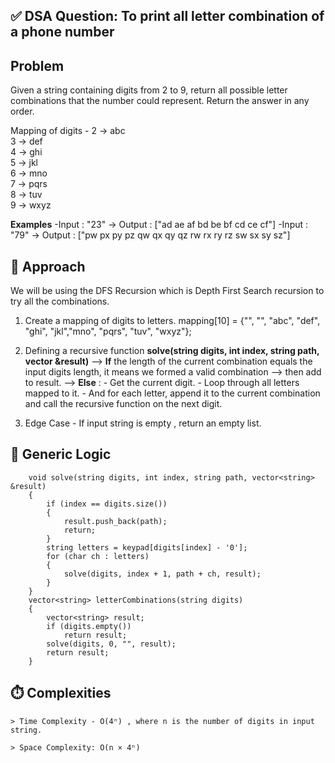 ## ✅ DSA Question: To print all letter combination of a phone number 


## Problem
Given a string containing digits from 2 to 9, return all possible letter combinations that the number could represent. Return the answer in any order.

Mapping of digits - 2 -> abc  
                    3 -> def  
                    4 -> ghi  
                    5 -> jkl  
                    6 -> mno  
                    7 -> pqrs  
                    8 -> tuv  
                    9 -> wxyz


**Examples**
-Input : "23" -> Output : ["ad ae af bd be bf cd ce cf"]
-Input : "79" -> Output : ["pw px py pz qw qx qy qz rw rx ry rz sw sx sy sz"]
## 🧭 Approach
We will be using the DFS Recursion which is Depth First Search recursion to try all the combinations.

1. Create a mapping of digits to letters.
    mapping[10] = {"", "", "abc", "def", "ghi", "jkl","mno", "pqrs", "tuv", "wxyz"};

2. Defining a recursive function **solve(string digits, int index, string path, vector<string> &result)**
    --> **If** the length of the current combination equals the input digits length, it means we formed a valid combination --> then add to result.
    --> **Else** : 
        - Get the current digit.
        - Loop through all letters mapped to it.
        - And for each letter, append it to the current combination and call the recursive function on the next digit.

3. Edge Case - If input string is empty , return an empty list.

## 🔁 Generic Logic

```code
    void solve(string digits, int index, string path, vector<string> &result)
    {
        if (index == digits.size())
        {
            result.push_back(path);
            return;
        }
        string letters = keypad[digits[index] - '0'];
        for (char ch : letters)
        {
            solve(digits, index + 1, path + ch, result);
        }
    }
    vector<string> letterCombinations(string digits)
    {
        vector<string> result;
        if (digits.empty())
            return result;
        solve(digits, 0, "", result);
        return result;
    }
```
## ⏱️ Complexities
    > Time Complexity - O(4ⁿ) , where n is the number of digits in input string. 

    > Space Complexity: O(n × 4ⁿ) 
